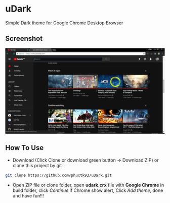 # uDark
Simple Dark theme for Google Chrome Desktop Browser

## Screenshot

![alt text](https://github.com/phuctk93/uDark/raw/master/Screenshot.PNG "uDark - Chrome Dark theme")

## How To Use
- Download (Click Clone or download green button -> Download ZIP) or clone this project by git
```bash
git clone https://github.com/phuctk93/uDark.git
```
- Open ZIP file or clone folder, open **udark.crx** file with **Google Chrome** in build folder, click *Continue* if Chrome show alert, Click *Add theme*, done and have fun!!!
